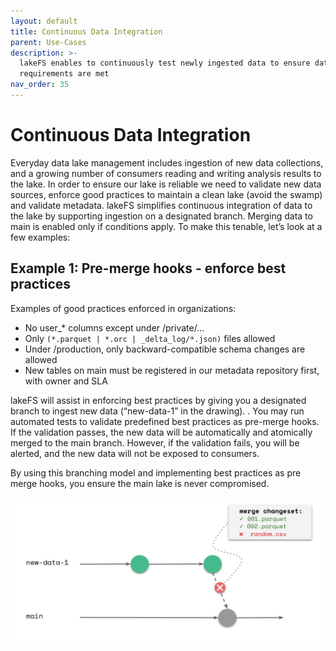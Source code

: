 ```yaml
---
layout: default
title: Continuous Data Integration
parent: Use-Cases
description: >-
  lakeFS enables to continuously test newly ingested data to ensure data quality
  requirements are met
nav_order: 35
---
```


# Continuous Data Integration

Everyday data lake management includes ingestion of new data collections, and a growing number of consumers reading and writing analysis results to the lake. In order to ensure our lake is reliable we need to validate new data sources, enforce good practices to maintain a clean lake \(avoid the swamp\) and validate metadata. lakeFS simplifies continuous integration of data to the lake by supporting ingestion on a designated branch. Merging data to main is enabled only if conditions apply. To make this tenable, let’s look at a few examples:

## Example 1: Pre-merge hooks - enforce best practices

Examples of good practices enforced in organizations:

* No user\_\* columns except under /private/...
* Only `(*.parquet | *.orc | _delta_log/*.json)` files allowed
* Under /production, only backward-compatible schema changes are allowed
* New tables on main must be registered in our metadata repository first, with owner and SLA

lakeFS will assist in enforcing best practices by giving you a designated branch to ingest new data \(“new-data-1” in the drawing\). . You may run automated tests to validate predefined best practices as pre-merge hooks. If the validation passes, the new data will be automatically and atomically merged to the main branch. However, if the validation fails, you will be alerted, and the new data will not be exposed to consumers.

By using this branching model and implementing best practices as pre merge hooks, you ensure the main lake is never compromised.

![branching\_4](../.gitbook/assets/branching_4%20%281%29.png)

